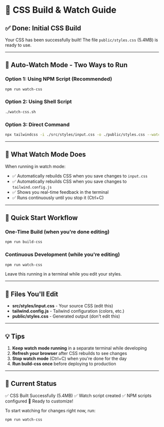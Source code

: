 # 🎨 CSS Build & Watch Guide

## ✅ Done: Initial CSS Build

Your CSS has been successfully built! The file `public/styles.css` (5.4MB) is ready to use.

---

## 🔄 Auto-Watch Mode - Two Ways to Run

### Option 1: Using NPM Script (Recommended)
```bash
npm run watch-css
```

### Option 2: Using Shell Script
```bash
./watch-css.sh
```

### Option 3: Direct Command
```bash
npx tailwindcss -i ./src/styles/input.css -o ./public/styles.css --watch
```

---

## 📝 What Watch Mode Does

When running in watch mode:
- ✅ Automatically rebuilds CSS when you save changes to `input.css`
- ✅ Automatically rebuilds CSS when you save changes to `tailwind.config.js`
- ✅ Shows you real-time feedback in the terminal
- ✅ Runs continuously until you stop it (Ctrl+C)

---

## 🚀 Quick Start Workflow

### One-Time Build (when you're done editing)
```bash
npm run build-css
```

### Continuous Development (while you're editing)
```bash
npm run watch-css
```
Leave this running in a terminal while you edit your styles.

---

## 📂 Files You'll Edit

- **src/styles/input.css** - Your source CSS (edit this)
- **tailwind.config.js** - Tailwind configuration (colors, etc.)
- **public/styles.css** - Generated output (don't edit this)

---

## 💡 Tips

1. **Keep watch mode running** in a separate terminal while developing
2. **Refresh your browser** after CSS rebuilds to see changes
3. **Stop watch mode** (Ctrl+C) when you're done for the day
4. **Run build-css once** before deploying to production

---

## 🎯 Current Status

✅ CSS Built Successfully (5.4MB)
✅ Watch script created
✅ NPM scripts configured
🎨 Ready to customize!

To start watching for changes right now, run:
```bash
npm run watch-css
```
